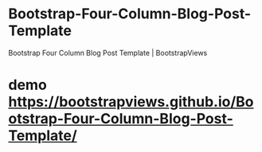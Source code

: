 # Bootstrap-Four-Column-Blog-Post-Template
Bootstrap Four Column Blog Post Template | BootstrapViews

# demo https://bootstrapviews.github.io/Bootstrap-Four-Column-Blog-Post-Template/
